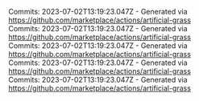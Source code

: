 Commits: 2023-07-02T13:19:23.047Z - Generated via https://github.com/marketplace/actions/artificial-grass
<br>
Commits: 2023-07-02T13:19:23.047Z - Generated via https://github.com/marketplace/actions/artificial-grass
<br>
Commits: 2023-07-02T13:19:23.047Z - Generated via https://github.com/marketplace/actions/artificial-grass
<br>
Commits: 2023-07-02T13:19:23.047Z - Generated via https://github.com/marketplace/actions/artificial-grass
<br>
Commits: 2023-07-02T13:19:23.047Z - Generated via https://github.com/marketplace/actions/artificial-grass
<br>
